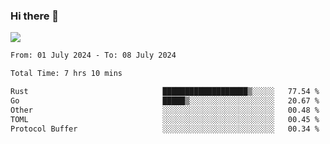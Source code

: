 ### Hi there 👋️

![](https://komarev.com/ghpvc/?username=Loner1024)

<!--START_SECTION:waka-->

```txt
From: 01 July 2024 - To: 08 July 2024

Total Time: 7 hrs 10 mins

Rust                              ███████████████████▒░░░░░   77.54 %
Go                                █████▒░░░░░░░░░░░░░░░░░░░   20.67 %
Other                             ░░░░░░░░░░░░░░░░░░░░░░░░░   00.48 %
TOML                              ░░░░░░░░░░░░░░░░░░░░░░░░░   00.45 %
Protocol Buffer                   ░░░░░░░░░░░░░░░░░░░░░░░░░   00.34 %
```

<!--END_SECTION:waka-->



